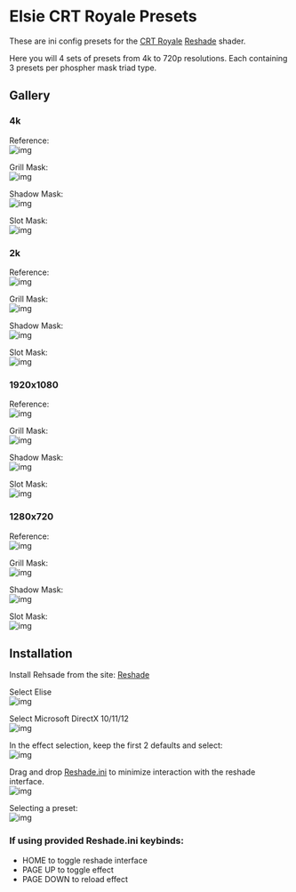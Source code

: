 # Elsie CRT Royale Presets

These are ini config presets for the [CRT Royale](https://github.com/akgunter/crt-royale-reshade) [Reshade](https://reshade.me) shader.

Here you will 4 sets of presets from 4k to 720p resolutions. Each containing 3 presets per phospher mask triad type.

## Gallery

### 4k

Reference:  
![img](assets/4k_Reference.png)

Grill Mask:  
![img](assets/4k_Grill_Mask.png)

Shadow Mask:  
![img](assets/4k_Shadow_Mask.png)

Slot Mask:  
![img](assets/4k_Slot_Mask.png)

### 2k

Reference:  
![img](assets/2k_Reference.png)

Grill Mask:  
![img](assets/2k_Grill_Mask.png)

Shadow Mask:  
![img](assets/2k_Shadow_Mask.png)

Slot Mask:  
![img](assets/2k_Slot_Mask.png)

### 1920x1080

Reference:  
![img](assets/1080_Reference.png)

Grill Mask:  
![img](assets/1080_Grill_Mask.png)

Shadow Mask:  
![img](assets/1080_Shadow_Mask.png)

Slot Mask:  
![img](assets/1080_Slot_Mask.png)

### 1280x720

Reference:  
![img](assets/720_Reference.png)

Grill Mask:  
![img](assets/720_Grill_Mask.png)

Shadow Mask:  
![img](assets/720_Shadow_Mask.png)

Slot Mask:  
![img](assets/720_Slot_Mask.png)

## Installation

Install Rehsade from the site: [Reshade](https://reshade.me)

Select Elise  
![img](assets/ReShade_2024-09-11_21-10-57.png)  

Select Microsoft DirectX 10/11/12  
![img](assets/ReShade_2024-09-11_20-51-39.png)  

In the effect selection, keep the first 2 defaults and select:  
![img](assets/ReShade_2024-09-11_21-12-37.png)  

Drag and drop [Reshade.ini](Reshade.ini) to minimize interaction with the reshade interface.  
![img](assets/Code_2024-09-11_21-17-39.png)  

Selecting a preset:  
![img](assets/Elsie_2024-09-11_21-23-01.png)  

### If using provided Reshade.ini keybinds:

* HOME to toggle reshade interface
* PAGE UP to toggle effect
* PAGE DOWN to reload effect
